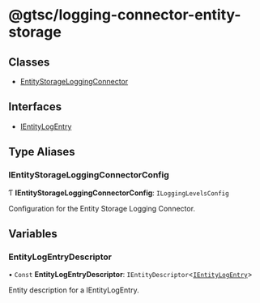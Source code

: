 # @gtsc/logging-connector-entity-storage

## Classes

- [EntityStorageLoggingConnector](classes/EntityStorageLoggingConnector.md)

## Interfaces

- [IEntityLogEntry](interfaces/IEntityLogEntry.md)

## Type Aliases

### IEntityStorageLoggingConnectorConfig

Ƭ **IEntityStorageLoggingConnectorConfig**: `ILoggingLevelsConfig`

Configuration for the Entity Storage Logging Connector.

## Variables

### EntityLogEntryDescriptor

• `Const` **EntityLogEntryDescriptor**: `IEntityDescriptor`\<[`IEntityLogEntry`](interfaces/IEntityLogEntry.md)\>

Entity description for a IEntityLogEntry.
